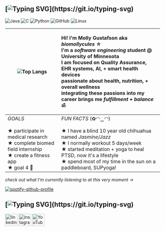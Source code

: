 
<!---
bambistacks/bambistacks is a ✨ special ✨ repository because its `README.md` (this file) appears on your GitHub profile.
You can click the Preview link to take a look at your changes. -->


## [![Typing SVG](https://readme-typing-svg.demolab.com?font=times+new+roman&pause=1000&color=7c6f86&width=435&lines=first+things+first...)](https://git.io/typing-svg)

![Java](https://img.shields.io/badge/Java-Novice-7c6f86) ![C](https://img.shields.io/badge/C-Novice-7c6f86) ![Python](https://img.shields.io/badge/Python-Novice-7c6f86?logo=Python&logoColor=c7c2cb) ![GitHub](https://img.shields.io/badge/GitHub-Intermediate-7c6f86?logo=GitHub&logoColor=c7c2cb) ![Linux](https://img.shields.io/badge/Linux-Novice-7c6f86?logo=Linux&logoColor=c7c2cb)


| ![Top Langs](https://github-readme-stats.vercel.app/api/top-langs/?username=biomollycules&langs_count=8&bg_color=c7c2cb&title_color=000000&text_color=000000) | <p align="left">Hi! I'm Molly Gustafson aka *biomollycules* ☆<br> I'm a *software engineering* student @ University of Minnesota<br> I am focused on Quality Assurance, EHR systems, AI, + smart health devices <br> passionate about health, nutrition, + overall wellness<br> integrating these passions into my career brings me *fulfillment + balance* ॐ <br> </p> |
|-------------------------|-------------------------|
*GOALS* <br><br> ★ participate in medical research <br> ★ complete biomed field internship <br> ★ create a fitness app <br>★ goal 4 💭 | *FUN FACTS* (✿◠‿◠) <br><br> ★ I have a blind 10 year old chihuahua named *Jasmine/Jazz* <br> ★ I normally workout 5 days/week <br> ★ started meditation + yoga to heal PTSD, now it's a lifestyle <br> ★ spend most of my time in the sun on a paddleboard, SUPyoga! <br>



*check out what I'm currently listening to at this very moment →* 



[<p align="left">![spotify-github-profile](https://spotify-github-profile.kittinanx.com/api/view?uid=31vvc2il62xv5jdpqgyoyk2h2psm&cover_image=true&theme=natemoo-re&show_offline=true&background_color=121212&interchange=false&bar_color=fc0388&bar_color_cover=false)](https://github.com/kittinan/spotify-github-profile) 

## [![Typing SVG](https://readme-typing-svg.demolab.com?font=times+new+roman&pause=1000&color=7c6f86&width=435&lines=lets+connect+on+socials...)](https://git.io/typing-svg) 
[<img src='https://cdn.jsdelivr.net/npm/simple-icons@3.0.1/icons/linkedin.svg' alt='linkedin' height='40'>](https://www.linkedin.com/in/biomollycules/)  [<img src='https://cdn.jsdelivr.net/npm/simple-icons@3.0.1/icons/instagram.svg' alt='instagram' height='40'>](https://www.instagram.com/biomollycules/)  [<img src='https://cdn.jsdelivr.net/npm/simple-icons@3.0.1/icons/youtube.svg' alt='YouTube' height='40'>](https://www.youtube.com/@biomollycules) 
